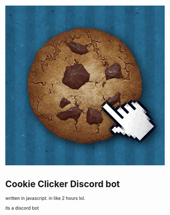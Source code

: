 ![cookie clicker image](https://github.com/Ugric/cookie-clicker-discord-bot/blob/master/images/cci.jpg?raw=true)
# Cookie Clicker Discord bot
written in javascript. in like 2 hours lol.

its a discord bot